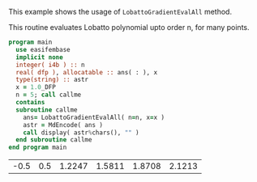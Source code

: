 This example shows the usage of `LobattoGradientEvalAll` method.

This routine evaluates Lobatto polynomial upto order n, for many points.

```fortran
program main
  use easifembase
  implicit none
  integer( i4b ) :: n
  real( dfp ), allocatable :: ans( : ), x
  type(string) :: astr
  x = 1.0_DFP
  n = 5; call callme
  contains
  subroutine callme
    ans= LobattoGradientEvalAll( n=n, x=x )
    astr = MdEncode( ans )
    call display( astr%chars(), "" )
  end subroutine callme
end program main
```

|  |  |  |  |  |  |
|  --- |  --- |  --- |  --- |  --- |  --- |
| -0.5 | 0.5 | 1.2247 | 1.5811 | 1.8708 | 2.1213 |
